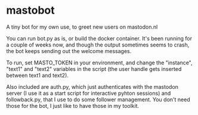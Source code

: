 # mastobot
A tiny bot for my own use, to greet new users on mastodon.nl

You can run bot.py as is, or build the docker container. It's been running for a couple of weeks now, and though the output sometimes seems to crash, the bot keeps sending out the welcome messages.

To run, set MASTO_TOKEN in your environment, and change the "instance", "text1" and "text2" variables in the script (the user handle gets inserted between text1 and text2).

Also included are auth.py, which just authenticates with the mastodon server (I use it as a start script for interactive pyhton sessions) and followback.py, that I use to do some follower management. You don't need those for the bot, I just like to have those in my toolkit.
